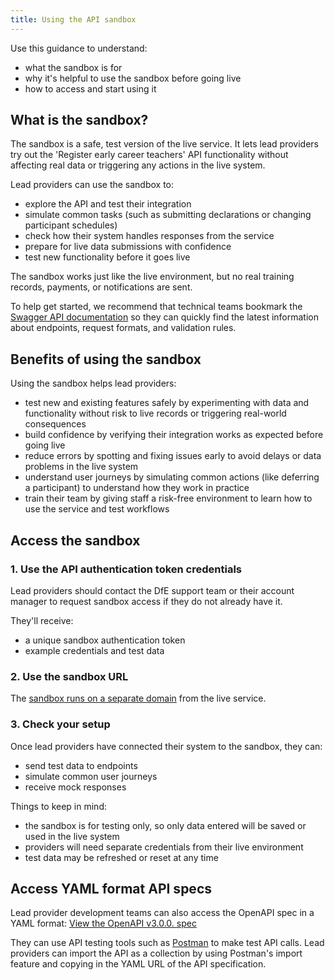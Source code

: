 ```yaml
---
title: Using the API sandbox
---
```


Use this guidance to understand: 

* what the sandbox is for
* why it's helpful to use the sandbox before going live
* how to access and start using it 

## What is the sandbox? 

The sandbox is a safe, test version of the live service. It lets lead providers try out the 'Register early career teachers' API functionality without affecting real data or triggering any actions in the live system. 

Lead providers can use the sandbox to: 

* explore the API and test their integration
* simulate common tasks (such as submitting declarations or changing participant schedules)
* check how their system handles responses from the service
* prepare for live data submissions with confidence
* test new functionality before it goes live 

The sandbox works just like the live environment, but no real training records, payments, or notifications are sent. 

To help get started, we recommend that technical teams bookmark the [Swagger API documentation](/api/docs/v3) so they can quickly find the latest information about endpoints, request formats, and validation rules.

## Benefits of using the sandbox 

Using the sandbox helps lead providers: 

* test new and existing features safely by experimenting with data and functionality without risk to live records or triggering real-world consequences
* build confidence by verifying their integration works as expected before going live
* reduce errors by spotting and fixing issues early to avoid delays or data problems in the live system
* understand user journeys by simulating common actions (like deferring a participant) to understand how they work in practice
* train their team by giving staff a risk-free environment to learn how to use the service and test workflows 

## Access the sandbox 

### 1. Use the API authentication token credentials 

Lead providers should contact the DfE support team or their account manager to request sandbox access if they do not already have it.  

They'll receive: 

* a unique sandbox authentication token
* example credentials and test data 

### 2. Use the sandbox URL 

The [sandbox runs on a separate domain](https://sandbox.register-early-career-teachers.education.gov.uk/api) from the live service. 

### 3. Check your setup 

Once lead providers have connected their system to the sandbox, they can: 

* send test data to endpoints
* simulate common user journeys
* receive mock responses 

Things to keep in mind: 

* the sandbox is for testing only, so only data entered will be saved or used in the live system
* providers will need separate credentials from their live environment
* test data may be refreshed or reset at any time
  
## Access YAML format API specs 

Lead provider development teams can also access the OpenAPI spec in a YAML format: [View the OpenAPI v3.0.0. spec](/api/docs/v3/swagger.yaml)

They can use API testing tools such as [Postman](https://www.postman.com/) to make test API calls. Lead providers can import the API as a collection by using Postman's import feature and copying in the YAML URL of the API specification. 
